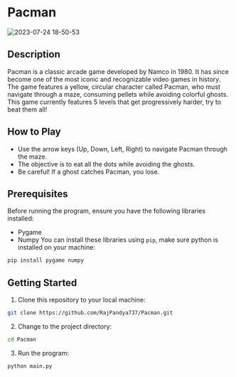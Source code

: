 # Pacman

![2023-07-24 18-50-53](https://github.com/RajPandya737/Pacman/assets/99134716/75df0f76-108a-4360-b10d-f6da149adcd2)

## Description
Pacman is a classic arcade game developed by Namco in 1980. It has since become one of the most iconic and recognizable video games in history. The game features a yellow, circular character called Pacman, who must navigate through a maze, consuming pellets while avoiding colorful ghosts. This game currently features 5 levels that get progressively harder, try to beat them all!

## How to Play
- Use the arrow keys (Up, Down, Left, Right) to navigate Pacman through the maze.
- The objective is to eat all the dots while avoiding the ghosts.
- Be careful! If a ghost catches Pacman, you lose.


## Prerequisites

Before running the program, ensure you have the following libraries installed:

- Pygame
- Numpy
You can install these libraries using `pip`, make sure python is installed on your machine:

```bash
pip install pygame numpy
```

## Getting Started

1. Clone this repository to your local machine:
```bash
git clone https://github.com/RajPandya737/Pacman.git
```
2. Change to the project directory:
```bash
cd Pacman
```
3. Run the program:
```bash
python main.py
```
